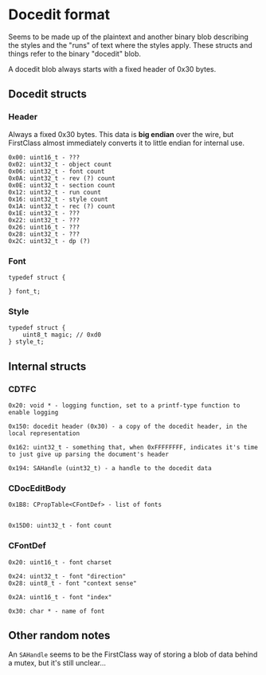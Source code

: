 # Docedit format
Seems to be made up of the plaintext and another binary blob describing the styles and the "runs" of text where the styles apply. These structs and things refer to the binary "docedit" blob.

A docedit blob always starts with a fixed header of 0x30 bytes.

## Docedit structs
### Header
Always a fixed 0x30 bytes. This data is **big endian** over the wire, but FirstClass almost immediately converts it to little endian for internal use.

```
0x00: uint16_t - ???
0x02: uint32_t - object count
0x06: uint32_t - font count
0x0A: uint32_t - rev (?) count
0x0E: uint32_t - section count
0x12: uint32_t - run count
0x16: uint32_t - style count
0x1A: uint32_t - rec (?) count
0x1E: uint32_t - ???
0x22: uint32_t - ???
0x26: uint16_t - ???
0x28: uint32_t - ???
0x2C: uint32_t - dp (?)
```

### Font
```
typedef struct {

} font_t;
```
### Style
```
typedef struct {
	uint8_t magic; // 0xd0
} style_t;
```

## Internal structs
### CDTFC
```
0x20: void * - logging function, set to a printf-type function to enable logging

0x150: docedit header (0x30) - a copy of the docedit header, in the local representation

0x162: uint32_t - something that, when 0xFFFFFFFF, indicates it's time to just give up parsing the document's header

0x194: SAHandle (uint32_t) - a handle to the docedit data
```

### CDocEditBody
```
0x1B8: CPropTable<CFontDef> - list of fonts


0x15D0: uint32_t - font count
```

### CFontDef
```
0x20: uint16_t - font charset

0x24: uint32_t - font "direction"
0x28: uint8_t - font "context sense"

0x2A: uint16_t - font "index"

0x30: char * - name of font
```

## Other random notes
An `SAHandle` seems to be the FirstClass way of storing a blob of data behind a mutex, but it's still unclear...